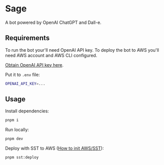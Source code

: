 # Sage

A bot powered by OpenAI ChatGPT and Dall-e.

## Requirements

To run the bot your'll need OpenAI API key. To deploy the bot to AWS you'll need AWS account and AWS CLI configured.

[Obtain OpenAI API key here](https://platform.openai.com/account/api-keys).

Put it to `.env` file:

```bash
OPENAI_API_KEY=...
```

## Usage

Install dependencies:

```bash
pnpm i
```

Run locally:

```bash
pnpm dev
```

Deploy with SST to AWS ([How to init AWS/SST](https://sst.dev/chapters/create-an-aws-account.html)):

```bash
pnpm sst:deploy
```
